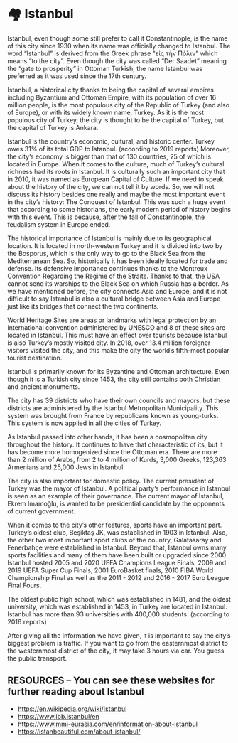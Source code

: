 # 🏘️ Istanbul

Istanbul, even though some still prefer to call it Constantinople, is the name
of this city since 1930 when its name was officially changed to Istanbul. The
word “Istanbul” is derived from the Greek phrase "εἰς τὴν Πόλιν" which means “to
the city”. Even though the city was called “Der Saadet” meaning the “gate to
prosperity” in Ottoman Turkish, the name Istanbul was preferred as it was used
since the 17th century.

Istanbul, a historical city thanks to being the capital of several empires
including Byzantium and Ottoman Empire, with its population of over 16 million
people, is the most populous city of the Republic of Turkey (and also of
Europe), or with its widely known name, Turkey. As it is the most populous city
of Turkey, the city is thought to be the capital of Turkey, but the capital of
Turkey is Ankara.

Istanbul is the country’s economic, cultural, and historic center. Turkey owes
31% of its total GDP to Istanbul. (according to 2019 reports) Moreover, the
city’s economy is bigger than that of 130 countries, 25 of which is located in
Europe. When it comes to the culture, much of Turkey’s cultural richness had its
roots in Istanbul. It is culturally such an important city that in 2010, it was
named as European Capital of Culture. If we need to speak about the history of
the city, we can not tell it by words. So, we will not discuss its history
besides one really and maybe the most important event in the city’s history: The
Conquest of Istanbul. This was such a huge event that according to some
historians, the early modern period of history begins with this event. This is
because, after the fall of Constantinople, the feudalism system in Europe ended.

The historical importance of Istanbul is mainly due to its geographical
location. It is located in north-western Turkey and it is divided into two by
the Bosporus, which is the only way to go to the Black Sea from the
Mediterranean Sea. So, historically it has been ideally located for trade and
defense. Its defensive importance continues thanks to the Montreux Convention
Regarding the Regime of the Straits. Thanks to that, the USA cannot send its
warships to the Black Sea on which Russia has a border. As we have mentioned
before, the city connects Asia and Europe, and it is not difficult to say
Istanbul is also a cultural bridge between Asia and Europe just like its bridges
that connect the two continents.

World Heritage Sites are areas or landmarks with legal protection by an
international convention administered by UNESCO and 8 of these sites are located
in Istanbul. This must have an effect over tourists because Istanbul is also
Turkey’s mostly visited city. In 2018, over 13.4 million foreigner visitors
visited the city, and this make the city the world’s fifth-most popular tourist
destination.

Istanbul is primarily known for its Byzantine and Ottoman architecture. Even
though it is a Turkish city since 1453, the city still contains both Christian
and ancient monuments.

The city has 39 districts who have their own councils and mayors, but these
districts are administered by the Istanbul Metropolitan Municipality. This
system was brought from France by republicans known as young-turks. This system
is now applied in all the cities of Turkey.

As Istanbul passed into other hands, it has been a cosmopolitan city throughout
the history. It continues to have that characteristic of its, but it has become
more homogenized since the Ottoman era. There are more than 2 million of Arabs,
from 2 to 4 million of Kurds, 3,000 Greeks, 123,363 Armenians and 25,000 Jews in
Istanbul.

The city is also important for domestic policy. The current president of Turkey
was the mayor of Istanbul. A political party’s performance in Istanbul is seen
as an example of their governance. The current mayor of Istanbul, Ekrem
Imamoğlu, is wanted to be presidential candidate by the opponents of current
government.

When it comes to the city’s other features, sports have an important part.
Turkey’s oldest club, Beşiktaş JK, was established in 1903 in Istanbul. Also,
the other two most important sport clubs of the country, Galatasaray and
Fenerbahçe were established in Istanbul. Beyond that, Istanbul owns many sports
facilities and many of them have been built or upgraded since 2000. Istanbul
hosted 2005 and 2020 UEFA Champions League Finals, 2009 and 2019 UEFA Super Cup
Finals, 2001 EuroBasket finals, 2010 FIBA World Championship Final as well as
the 2011 - 2012 and 2016 - 2017 Euro League Final Fours.

The oldest public high school, which was established in 1481, and the oldest
university, which was established in 1453, in Turkey are located in Istanbul.
Istanbul has more than 93 universities with 400,000 students. (according to 2016
reports)

After giving all the information we have given, it is important to say the
city’s biggest problem is traffic. If you want to go from the easternmost
district to the westernmost district of the city, it may take 3 hours via car.
You guess the public transport.

## RESOURCES – You can see these websites for further reading about Istanbul

- <https://en.wikipedia.org/wiki/Istanbul>
- <https://www.ibb.istanbul/en>
- <https://www.mmi-eurasia.com/en/information-about-istanbul>
- <https://istanbeautiful.com/about-istanbul/>
